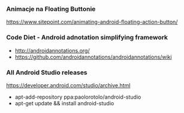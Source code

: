 ### Animacje na Floating Buttonie ###
https://www.sitepoint.com/animating-android-floating-action-button/

### Code Diet - Android adnotation simplifying framework ###
* http://androidannotations.org/
* https://github.com/androidannotations/androidannotations/wiki


### All Android Studio releases ###
https://developer.android.com/studio/archive.html
* apt-add-repository ppa:paolorotolo/android-studio
* apt-get update && install android-studio
